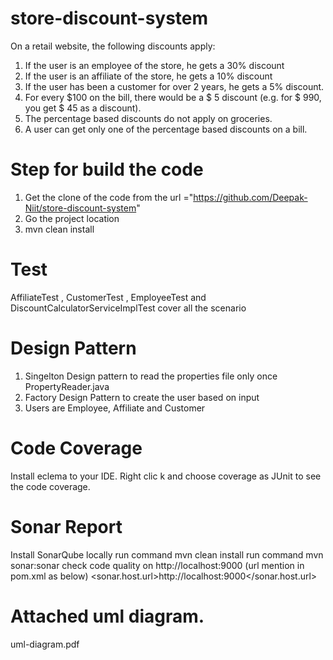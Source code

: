 # store-discount-system

On a retail website, the following discounts apply:
1. If the user is an employee of the store, he gets a 30% discount
2. If the user is an affiliate of the store, he gets a 10% discount
3. If the user has been a customer for over 2 years, he gets a 5% discount.
4. For every $100 on the bill, there would be a $ 5 discount (e.g. for $ 990, you get $ 45
as a discount).
5. The percentage based discounts do not apply on groceries.
6. A user can get only one of the percentage based discounts on a bill.



# Step for build the code
1. Get the clone of the code from the url ="https://github.com/Deepak-Niit/store-discount-system"
2. Go the project location
3. mvn clean install

# Test

AffiliateTest , CustomerTest , EmployeeTest and DiscountCalculatorServiceImplTest cover all the scenario

# Design Pattern

1. Singelton Design pattern to read the properties file only once PropertyReader.java
2. Factory Design Pattern to create the user based on input
3. Users are Employee,  Affiliate and Customer 
# Code Coverage

Install eclema to your IDE.
Right clic k and choose coverage as JUnit to see the code coverage.

# Sonar Report

Install SonarQube locally
run command mvn clean install
run command mvn sonar:sonar
check code quality on http://localhost:9000 (url mention in pom.xml as below)
<properties>
	<sonar.host.url>http://localhost:9000</sonar.host.url>
	</properties>


# Attached uml diagram.
uml-diagram.pdf
